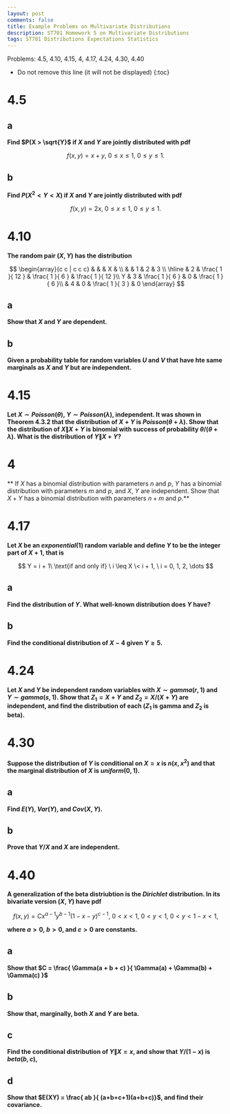 ```yaml
---
layout: post
comments: false
title: Example Problems on Multivariate Distributions
description: ST701 Homework 5 on Multivariate Distributions
tags: ST701 Distributions Expectations Statistics
---
```


Problems: 4.5, 4.10, 4.15, 4, 4.17, 4.24, 4.30, 4.40


* Do not remove this line (it will not be displayed)
{:toc}



# 4.5

## a
**Find $P(X > \sqrt{Y}$ if $X$ and $Y$ are jointly distributed with pdf**

$$
f(x,y) = x + y, \ 0 \leq x \leq 1, \ 0 \leq y \leq 1.
$$



## b
**Find $P(X^2 < Y < X)$ if $X$ and $Y$ are jointly distributed with pdf**

$$
f(x,y) = 2x, \ 0 \leq x \leq 1, \ 0 \leq y \leq 1.
$$


# 4.10
**The random pair $(X,Y)$ has the distribution**

$$
\begin{array}{c c | c c c}
	& & & X & \\
	& & 1 & 2 & 3 \\ \hline
	& 2 & \frac{ 1 }{ 12 } & \frac{ 1 }{ 6 } & \frac{ 1 }{ 12 }\\
	Y & 3 & \frac{ 1 }{ 6 } & 0 & \frac{ 1 }{ 6 }\\
	& 4 & 0 & \frac{ 1 }{ 3 } & 0
\end{array}
$$


## a
**Show that $X$ and $Y$ are dependent.**



## b
**Given a probability table for random variables $U$ and $V$ that have hte same marginals as $X$ and $Y$ but are independent.**




# 4.15
**Let $X\sim Poisson(\theta), \ Y\sim Poisson(\lambda)$, independent. It was shown in Theorem 4.3.2 that the distribution of $X+Y$ is $Poisson(\theta + \lambda)$. Show that the distribution of $X \| X+Y$ is binomial with success of probability $\theta / (\theta + \lambda)$. What is the distribution of $Y\| X + Y$?**


# 4
** If $X$ has a binomial distribution with parameters $n$ and $p$, $Y$ has a binomial distribution with parameters $m$ and $p$, and $X$, $Y$ are independent. Show that $X + Y$ has a binomial distribution with parameters $n + m$ and $p$.**


# 4.17
**Let $X$ be an $exponential(1)$ random variable and define $Y$ to be the integer part of $X+1$, that is**

$$
Y = i + 1\ \text{if and only if} \ i \leq X \< i + 1, \ i = 0, 1, 2, \dots
$$


## a
**Find the distribution of $Y$. What well-known distribution does $Y$ have?**



## b
**Find the conditional distribution of $X - 4$ given $Y \geq 5$.**




# 4.24
**Let $X$ and $Y$ be independent random variables with $X \sim gamma(r, 1)$ and $Y \sim gamma(s,1)$. Show that $Z_1 = X+Y$ and $Z_2 = X/(X+Y)$ are independent, and find the distribution of each ($Z_1$ is gamma and $Z_2$ is beta).**



# 4.30
**Suppose the distribution of $Y$ is conditional on $X=x$ is $n(x,x^2)$ and that the marginal distribution of $X$ is $uniform(0,1)$.**

## a
**Find $E(Y)$, $Var(Y)$, and $Cov(X,Y)$.**



## b
**Prove that $Y/X$ and $X$ are independent.**





# 4.40
**A generalization of the beta distriubtion is the _Dirichlet_ distribution. In its bivariate version $(X,Y)$ have pdf**

$$
f(x,y) = C x^{a-1} y^{b-1}(1-x-y)^{c-1}, \ 0 < x < 1, \ 0 < y < 1, \ 0 < y < 1 - x < 1,
$$

**where $a>0,\ b>0$, and $c > 0$ are constants.**


## a
**Show that $C = \frac{ \Gamma(a + b + c) }{ \Gamma(a) + \Gamma(b) + \Gamma(c) }$**



## b
**Show that, marginally, both $X$ and $Y$ are beta.**



## c
**Find the conditional distribution of $Y\| X = x$, and show that $Y/(1-x)$ is $beta(b,c)$,**


## d
**Show that $E(XY) = \frac{ ab }{ (a+b+c+1)(a+b+c)}$, and find their covariance.**